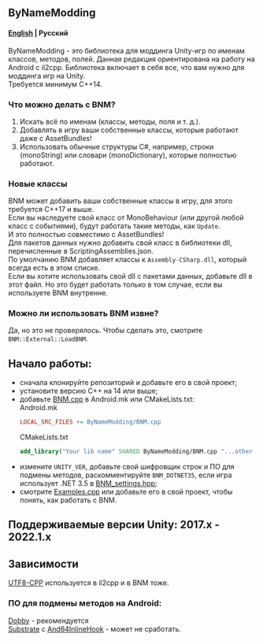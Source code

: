 ## ByNameModding
#### [English](https://github.com/ByNameModding/BNM-Android/tree/master) | Русский
ByNameModding - это библиотека для моддинга Unity-игр по именам классов, методов, полей. Данная редакция ориентирована на работу на Android с il2cpp. Библиотека включает в себя все, что вам нужно для моддинга игр на Unity.<br>
Требуется минимум С++14.

### Что можно делать с BNM?
1. Искать всё по именам (классы, методы, поля и т. д.).
2. Добавлять в игру ваши собственные классы, которые работают даже с AssetBundles!
3. Использовать обычные структуры С#, например, строки (monoString) или словари (monoDictionary), которые полностью работают.

### Новые классы
BNM может добавить ваши собственные классы в игру, для этого требуется С++17 и выше.<br>
Если вы наследуете свой класс от MonoBehaviour (или другой любой класс с событиями), будут работать такие методы, как `Update`.<br>
И это полностью совместимо с AssetBundles!<br>
Для пакетов данных нужно добавить свой класс в библиотеки dll, перечисленные в ScriptingAssemblies.json.<br>
По умолчанию BNM добавляет классы к `Assembly-CSharp.dll`, который всегда есть в этом списке.<br>
Если вы хотите использовать свой dll с пакетами данных, добавьте dll в этот файл. Но это будет работать только в том случае, если вы используете BNM внутренне.<br>

### Можно ли использовать BNM извне?
Да, но это не проверялось. Чтобы сделать это, смотрите `BNM::External::LoadBNM`.

## Начало работы:
+ сначала клонируйте репозиторий и добавьте его в свой проект;
+ установите версию С++ на 14 или выше;
+ добавьте [BNM.cpp](ByNameModding/BNM.cpp) в Android.mk или CMakeLists.txt:<br>
    Android.mk
    ```mk
    LOCAL_SRC_FILES += ByNameModding/BNM.cpp
    ```
    CMakeLists.txt
    ```cmake
    add_library("Your lib name" SHARED ByNameModding/BNM.cpp "...other cpp files")
    ```
+ измените `UNITY_VER`, добавьте свой шифровщик строк и ПО для подмены методов, раскомментируйте `BNM_DOTNET35`, если игра использует .NET 3.5 в [BNM_settings.hpp](ByNameModding/BNM_settings.hpp);
+ смотрите [Examples.cpp](Examples.cpp) или добавьте его в свой проект, чтобы понять, как работать с BNM.

## Поддерживаемые версии Unity: 2017.x - 2022.1.x

## Зависимости
[UTF8-CPP](https://github.com/nemtrif/utfcpp) используется в il2cpp и в BNM тоже.
### ПО для подмены методов на Android:
[Dobby](https://github.com/jmpews/Dobby) - рекомендуется<br>
[Substrate](https://github.com/jbro129/Unity-Substrate-Hook-Android/tree/master/C%2B%2B/Substrate) с [And64InlineHook](https://github.com/Rprop/And64InlineHook) - может не сработать.
